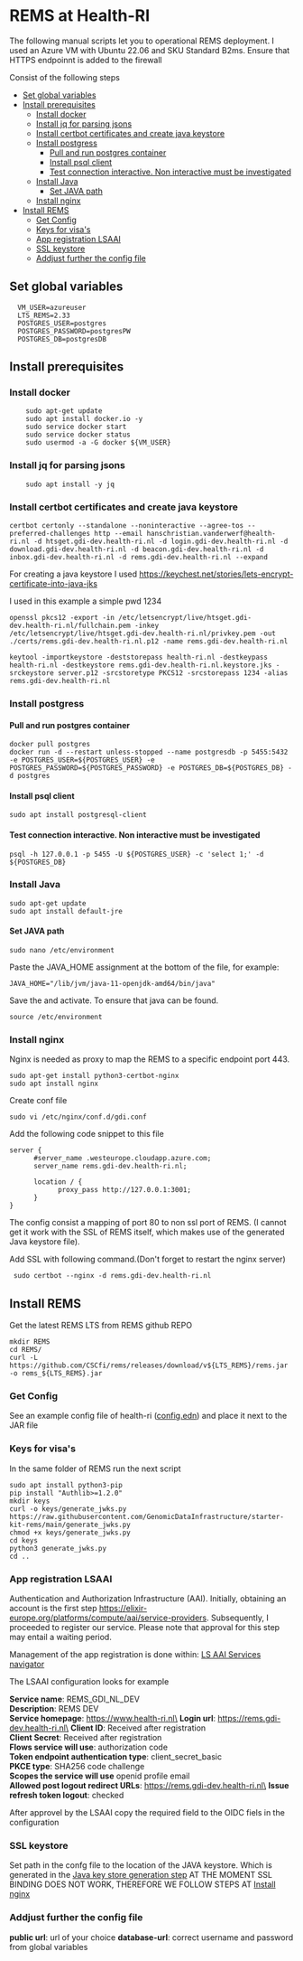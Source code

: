 # REMS at Health-RI

The following manual scripts let you to operational REMS deployment. I used an Azure VM with Ubuntu 22.06 and SKU Standard B2ms. Ensure that HTTPS endpoinnt is added to the firewall 

Consist of the following steps

<!-- toc -->

- [Set global variables](#set-global-variables)
- [Install prerequisites](#install-prerequisites)
  * [Install docker](#install-docker)
  * [Install jq for parsing jsons](#install-jq-for-parsing-jsons)
  * [Install certbot certificates and create java keystore](#install-certbot-certificates-and-create-java-keystore)
  * [Install postgress](#install-postgress)
    + [Pull and run postgres container](#pull-and-run-postgres-container)
    + [Install psql client](#install-psql-client)
    + [Test connection interactive. Non interactive must be investigated](#test-connection-interactive-non-interactive-must-be-investigated)
  * [Install Java](#install-java)
    + [Set JAVA path](#set-java-path)
  * [Install nginx](#install-nginx)
- [Install REMS](#install-rems)
  * [Get Config](#get-config)
  * [Keys for visa's](#keys-for-visas)
  * [App registration LSAAI](#app-registration-lsaai)
  * [SSL keystore](#ssl-keystore)
  * [Addjust further the config file](#addjust-further-the-config-file)

<!-- tocstop -->

## Set global variables

  ```
    VM_USER=azureuser
    LTS_REMS=2.33
    POSTGRES_USER=postgres
    POSTGRES_PASSWORD=postgresPW
    POSTGRES_DB=postgresDB
  ```


## Install prerequisites 

### Install docker 

```
    sudo apt-get update
    sudo apt install docker.io -y
    sudo service docker start
    sudo service docker status 
    sudo usermod -a -G docker ${VM_USER}
```

### Install jq for parsing jsons 

```
    sudo apt install -y jq
```

### Install certbot certificates and create java keystore 

```
certbot certonly --standalone --noninteractive --agree-tos --preferred-challenges http --email hanschristian.vanderwerf@health-ri.nl -d htsget.gdi-dev.health-ri.nl -d login.gdi-dev.health-ri.nl -d download.gdi-dev.health-ri.nl -d beacon.gdi-dev.health-ri.nl -d inbox.gdi-dev.health-ri.nl -d rems.gdi-dev.health-ri.nl --expand
```

For creating a java keystore I used https://keychest.net/stories/lets-encrypt-certificate-into-java-jks

I used in this example a simple pwd 1234
```
openssl pkcs12 -export -in /etc/letsencrypt/live/htsget.gdi-dev.health-ri.nl/fullchain.pem -inkey /etc/letsencrypt/live/htsget.gdi-dev.health-ri.nl/privkey.pem -out ./certs/rems.gdi-dev.health-ri.nl.p12 -name rems.gdi-dev.health-ri.nl
```
```
keytool -importkeystore -deststorepass health-ri.nl -destkeypass health-ri.nl -destkeystore rems.gdi-dev.health-ri.nl.keystore.jks -srckeystore server.p12 -srcstoretype PKCS12 -srcstorepass 1234 -alias rems.gdi-dev.health-ri.nl
```

### Install postgress 

#### Pull and run postgres container
```
docker pull postgres
docker run -d --restart unless-stopped --name postgresdb -p 5455:5432 -e POSTGRES_USER=${POSTGRES_USER} -e POSTGRES_PASSWORD=${POSTGRES_PASSWORD} -e POSTGRES_DB=${POSTGRES_DB} -d postgres
```
#### Install psql client 
```
sudo apt install postgresql-client
```
#### Test connection interactive. Non interactive must be investigated 
```
psql -h 127.0.0.1 -p 5455 -U ${POSTGRES_USER} -c 'select 1;' -d ${POSTGRES_DB} 
```


### Install Java 

```
sudo apt-get update
sudo apt install default-jre
```
#### Set JAVA path 

```
sudo nano /etc/environment
```

Paste the JAVA_HOME assignment at the bottom of the file, for example:
```
JAVA_HOME="/lib/jvm/java-11-openjdk-amd64/bin/java"
```

Save the and activate. To ensure that java can be found. 
```
source /etc/environment
```

### Install nginx
Nginx is needed as proxy to map the REMS to a specific endpoint port 443. 

```
sudo apt-get install python3-certbot-nginx
sudo apt install nginx
```

Create conf file 
```
sudo vi /etc/nginx/conf.d/gdi.conf
```
Add the following code snippet to this file
```
server {
      #server_name .westeurope.cloudapp.azure.com;
      server_name rems.gdi-dev.health-ri.nl;

      location / {
            proxy_pass http://127.0.0.1:3001;
      }
}
```


The config consist a mapping of port 80 to non ssl port of REMS. (I cannot get it work with the SSL of REMS itself, which makes use of the generated Java keystore file). 

Add SSL with following command.(Don't forget to restart the nginx server)
```
 sudo certbot --nginx -d rems.gdi-dev.health-ri.nl
```



## Install REMS 

Get the latest REMS LTS from REMS github REPO 
```
mkdir REMS
cd REMS/
curl -L https://github.com/CSCfi/rems/releases/download/v${LTS_REMS}/rems.jar -o rems_${LTS_REMS}.jar
```

### Get Config 

See an example config file of health-ri ([config.edn](./config.edn)) and place it next to the JAR file 
 

### Keys for visa's 

In the same folder of REMS run the next script

```
sudo apt install python3-pip
pip install "Authlib>=1.2.0"
mkdir keys
curl -o keys/generate_jwks.py https://raw.githubusercontent.com/GenomicDataInfrastructure/starter-kit-rems/main/generate_jwks.py
chmod +x keys/generate_jwks.py
cd keys
python3 generate_jwks.py
cd ..
```

### App registration LSAAI 

Authentication and Authorization Infrastructure (AAI). Initially, obtaining an account is the first step https://elixir-europe.org/platforms/compute/aai/service-providers. Subsequently, I proceeded to register our service. Please note that approval for this step may entail a waiting period. 

Management of the app registration is done within: [LS AAI Services navigator](https://services.aai.lifescience-ri.eu/spreg/)

The LSAAI configuration looks for example 

**Service name**: REMS_GDI_NL_DEV\
**Description**: REMS DEV\
**Service homepage**: https://www.health-ri.nl\
**Login url**: https://rems.gdi-dev.health-ri.nl\
**Client ID**: Received after registration\
**Client Secret**: Received after registration\
**Flows service will use**: authorization code\
**Token endpoint authentication type**: client_secret_basic\
**PKCE type**: SHA256 code challenge\
**Scopes the service will use** openid profile email\
**Allowed post logout redirect URLs**: https://rems.gdi-dev.health-ri.nl\
**Issue refresh token logout**: checked

After approvel by the LSAAI copy the required field to the OIDC fiels in the configuration

### SSL keystore

Set path in the confg file to the location of the JAVA keystore. Which is generated in the [Java key store generation step](#Install-certbot-certificates-and-create-java-keystore) AT THE MOMENT SSL BINDING DOES NOT WORK, THEREFORE WE FOLLOW STEPS AT [Install nginx](#Install-certbot-certificates-and-create-java-keystore) 

### Addjust further the config file ###

**public url**: url of your choice 
**database-url**: correct username and password from global variables



